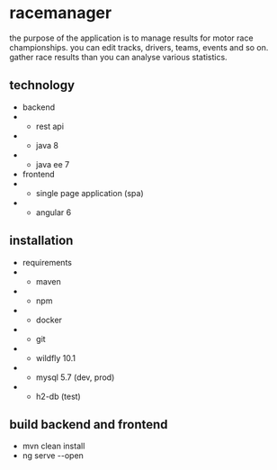 # racemanager

the purpose of the application is to manage results for motor race championships.
you can edit tracks, drivers, teams, events and so on.
gather race results than you can analyse various statistics.

## technology

- backend
- - rest api
- - java 8
- - java ee 7
- frontend
- - single page application (spa)
- - angular 6

## installation

- requirements
- - maven
- - npm
- - docker
- - git
- - wildfly 10.1
- - mysql 5.7 (dev, prod)
- - h2-db (test)

## build backend and frontend

- mvn clean install
- ng serve --open

